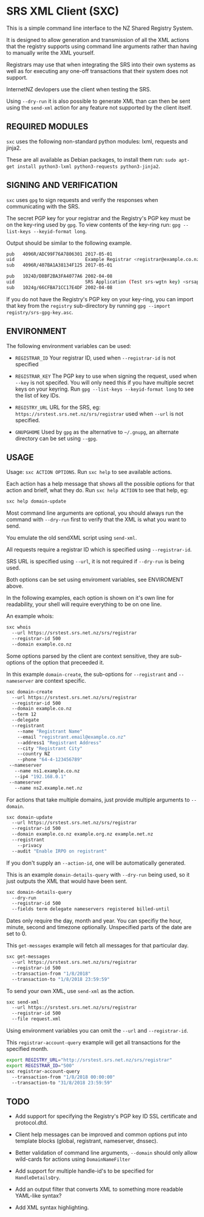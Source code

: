SRS XML Client (SXC)
====================

This is a simple command line interface to the NZ Shared Registry System.

It is designed to allow generation and transmission of all the XML actions
that the registry supports using command line arguments rather than having
to manually write the XML yourself.

Registrars may use that when integrating the SRS into their own systems
as well as for executing any one-off transactions that their system does
not support.

InternetNZ devlopers use the client when testing the SRS.

Using `--dry-run` it is also possible to generate XML than can then be
sent using the `send-xml` action for any feature not supported by the
client itself.

REQUIRED MODULES
----------------

`sxc` uses the following non-standard python modules: lxml, requests and
jinja2.

These are all available as Debian packages, to install them run:
`sudo apt-get install python3-lxml python3-requests python3-jinja2`.


SIGNING AND VERIFICATION
------------------------

`sxc` uses `gpg` to sign requests and verify the responses when
communicating with the SRS.

The secret PGP key for your registrar and the Registry's PGP key must be
on the key-ring used by `gpg`. To view contents of the key-ring run:
`gpg --list-keys --keyid-format long`.

Output should be similar to the following example.

```sh
pub   4096R/ADC99F76A7806301 2017-05-01
uid                          Example Registrar <registrar@example.co.nz>
sub   4096R/407BA1A38134F125 2017-05-01

pub   1024D/D8BF2BA3FA4077A6 2002-04-08
uid                          SRS Application (Test srs-wgtn key) <srsapp@srs-wgtn.wgtn.cat-it.co.nz>
sub   1024g/66CFBA71CC17E4DF 2002-04-08
```

If you do not have the Registry's PGP key on your key-ring, you can import
that key from the `registry` sub-directory by running
`gpg --import registry/srs-gpg-key.asc`.

ENVIRONMENT
-----------

The following environment variables can be used:

* `REGISTRAR_ID` Your registrar ID, used when `--registrar-id` is not
  specified

* `REGISTRAR_KEY` The PGP key to use when signing the request, used when
  `--key` is not specifed. You will only need this if you have multiple
  secret keys on your keyring. Run
  `gpg --list-keys --keyid-format long` to see the list of key IDs.

* `REGISTRY_URL` URL for the SRS, eg:
  `https://srstest.srs.net.nz/srs/registrar` used when `--url` is not
  specified.

* `GNUPGHOME` Used by `gpg` as the alternative to `~/.gnupg`, an alternate
  directory can be set using `--gpg`.

USAGE
-----

Usage: `sxc ACTION OPTIONS`. Run `sxc help` to see available
actions.

Each action has a help message that shows all the possible options for that
action and brielf, what they do. Run `sxc help ACTION` to see that help, eg:

```sh
sxc help domain-update
```

Most command line arguments are optional, you should always run the command
with `--dry-run` first to verify that the XML is what you want to send.

You emulate the old sendXML script using `send-xml`.

All requests require a registrar ID which is specified using `--registrar-id`.

SRS URL is specified using `--url`, it is not required if `--dry-run` is
being used.

Both options can be set using enviroment variables, see ENVIROMENT above.

In the following examples, each option is shown on it's own line for readability,
your shell will require everything to be on one line.

An example whois:

```sh
sxc whois
  --url https://srstest.srs.net.nz/srs/registrar
  --registrar-id 500
  --domain example.co.nz
```

Some options parsed by the client are context sensitive, they are sub-options
of the option that preceeded it.

In this example `domain-create`, the sub-options for `--registrant` and
`--nameserver` are context specific.

```sh
sxc domain-create
  --url https://srstest.srs.net.nz/srs/registrar
  --registrar-id 500
  --domain example.co.nz
  --term 12
  --delegate
  --registrant
    --name "Registrant Name"
    --email "registrant.email@example.co.nz"
    --address1 "Registrant Address"
    --city "Registrant City"
    --country NZ
    --phone "64-4-123456789"
 --nameserver
   --name ns1.example.co.nz
   --ip4 "192.168.0.1"
 --nameserver
   --name ns2.example.net.nz
```

For actions that take multiple domains, just provide multiple arguments to
`--domain`.

```sh
sxc domain-update
  --url https://srstest.srs.net.nz/srs/registrar
  --registrar-id 500
  --domain example.co.nz example.org.nz example.net.nz
  --registrant
    --privacy
  --audit "Enable IRPO on registrant"
```

If you don't supply an `--action-id`, one will be automatically generated.

This is an example `domain-details-query` with `--dry-run` being used,
so it just outputs the XML that would have been sent.

```sh
sxc domain-details-query
  --dry-run
  --registrar-id 500    
  --fields term delegate nameservers registered billed-until 
```

Dates only require the day, month and year. You can specifiy the hour, minute,
second and timezone optionally. Unspecified parts of the date are set to 0.

This `get-messages` example will fetch all messages for that particular day.

```sh
sxc get-messages
  --url https://srstest.srs.net.nz/srs/registrar
  --registrar-id 500
  --transaction-from "1/8/2018"
  --transaction-to "1/8/2018 23:59:59"
```

To send your own XML, use `send-xml` as the action.

```sh
sxc send-xml
  --url https://srstest.srs.net.nz/srs/registrar
  --registrar-id 500
  --file request.xml
```

Using environment variables you can omit the `--url` and
`--registrar-id`.

This `registrar-account-query` example will get all transactions for the
specified month.

```sh
export REGISTRY_URL="http://srstest.srs.net.nz/srs/registrar"
export REGISTRAR_ID="500"
sxc registrar-account-query
  --transaction-from "1/8/2018 00:00:00"
  --transaction-to "31/8/2018 23:59:59"
```

TODO
----

* Add support for specifying the Registry's PGP key ID SSL certificate
  and protocol.dtd.

* Client help messages can be improved and common options put into
  template blocks (global, registrant, nameserver, dnssec).

* Better validation of command line arguments, `--domain` should only
  allow wild-cards for actions using `DomainNameFilter`

* Add support for multiple handle-id's to be specified for
  `HandleDetailsQry`.

* Add an output filter that converts XML to something more readable
  YAML-like syntax?

* Add XML syntax highlighting.
